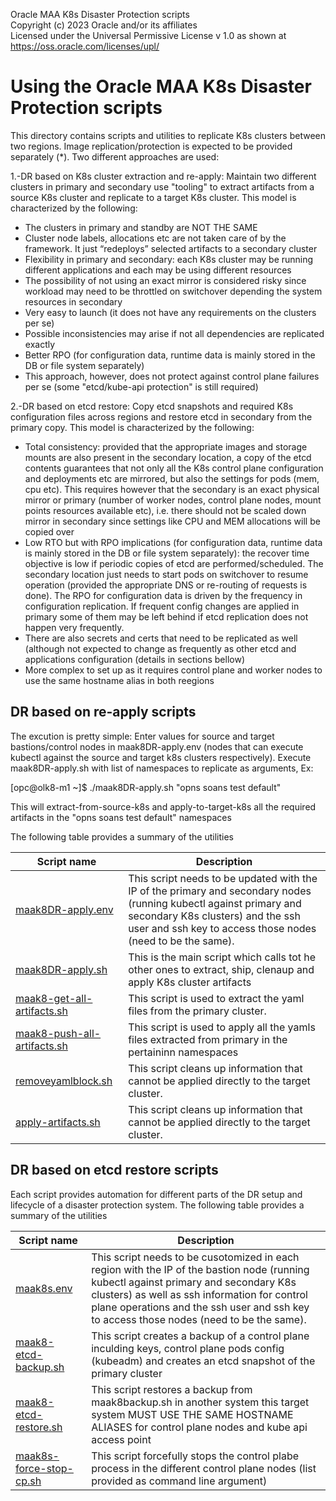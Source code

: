 Oracle MAA K8s Disaster Protection scripts  
Copyright (c) 2023 Oracle and/or its affiliates  
Licensed under the Universal Permissive License v 1.0 as shown at https://oss.oracle.com/licenses/upl/  

Using the Oracle MAA K8s Disaster Protection scripts   
=================================================================================================================

This directory contains scripts and utilities to replicate  K8s clusters between two regions. Image replication/protection is expected to be provided separately (*). Two different approaches are used:

1.-DR based on K8s cluster extraction and re-apply: Maintain two different clusters in primary and secondary use "tooling" to extract artifacts from a source K8s cluster and replicate to a target K8s cluster. This model is characterized by the following:

-   The clusters in primary and standby are NOT THE SAME
-   Cluster node labels, allocations etc are not taken care of by the framework. It just “redeploys” selected artifacts to a secondary cluster
-   Flexibility in primary and secondary: each K8s cluster may be running different applications and each may be using different resources
-   The possibility of not using an exact mirror is considered risky since workload may need to be throttled on switchover depending the system resources in secondary
-   Very easy to launch (it does not have any requirements on the clusters per se)
-   Possible inconsistencies may arise if not all dependencies are replicated exactly
-   Better RPO (for configuration data, runtime data is mainly stored in the DB or file system separately)
-   This approach, however, does not protect against control plane failures per se (some "etcd/kube-api protection" is still required)


2.-DR based on etcd restore: Copy etcd snapshots and required K8s configuration files across regions and restore etcd in secondary from the primary copy. This model is characterized by the following:
 - Total consistency: provided that the appropriate images and storage mounts are also present in the secondary location, a copy of the etcd contents guarantees that not only all the K8s control plane configuration and deployments etc are mirrored, but also the settings for pods (mem, cpu etc). This requires however that the secondary is an exact physical mirror or primary (number of worker nodes, control plane nodes, mount points resources available etc), i.e. there should not be scaled down mirror in secondary since settings like CPU and MEM allocations will be copied over
-   Low RTO but with RPO implications (for configuration data, runtime data is mainly stored in the DB or file system separately): the recover time objective is low if periodic copies of etcd are performed/scheduled. The secondary location just needs to start pods on switchover to resume operation (provided the appropriate DNS or re-routing of requests is done). The RPO for configuration data is driven by the frequency in configuration replication. If frequent config changes are applied in primary some of them may be left behind if etcd replication does not happen very frequently.
-   There are also secrets and certs that need to be replicated as well (although not expected to change as frequently as other etcd and applications configuration (details in sections bellow)
-   More complex to set up as it requires control plane and worker nodes to use the same hostname alias in both reegions

DR based on re-apply scripts 
--------------
The excution is pretty simple: Enter values for source and target bastions/control nodes in maak8DR-apply.env (nodes that can execute kubectl against the source and target k8s clusters respectively). Execute maak8DR-apply.sh with list of namespaces to replicate as arguments, Ex:

[opc@olk8-m1 ~]$ ./maak8DR-apply.sh "opns soans test default"

This will extract-from-source-k8s and apply-to-target-k8s all the required artifacts in the "opns soans test default" namespaces 

The following table provides a summary of the utilities

  | Script name  | Description |
| ------------- | ------------- |
| [maak8DR-apply.env](./maak8DR-apply.env) | This script needs to be updated with the IP of the primary and secondary nodes (running kubectl against primary and secondary K8s clusters) and the ssh user and ssh key to access those nodes (need to be the same). |
| [maak8DR-apply.sh](./maak8DR-apply.sh) | This is the main script which calls tot he other ones to extract, ship, clenaup and apply K8s cluster artifacts |
| [maak8-get-all-artifacts.sh](./maak8-get-all-artifacts.sh) | This script is used to extract the yaml files from the primary cluster. |
| [maak8-push-all-artifacts.sh](./maak8-push-all-artifacts.sh) | This script is used to apply all the yamls files extracted from primary in the pertaininn namespaces |
| [removeyamlblock.sh](./removeyamlblock.sh) | This script cleans up information that cannot be applied directly to the target cluster. |
| [apply-artifacts.sh](./apply-artifacts.sh) | This script cleans up information that cannot be applied directly to the target cluster. |

DR based on etcd restore scripts 
--------------
  Each script provides automation for different parts of the DR setup and lifecycle of a disaster protection system. 
  The following table provides a summary of the utilities

  | Script name  | Description |
| ------------- | ------------- |
| [maak8s.env](./maak8s.env) | This script needs to be cusotomized in each region with the IP of the bastion node (running kubectl against primary and secondary K8s clusters) as well as ssh information for control plane operations and the ssh user and ssh key to access those nodes (need to be the same). |
| [maak8-etcd-backup.sh](./maak8-etcd-backup.sh) | This script creates a backup of a control plane inculding keys, control plane pods config (kubeadm) and creates an etcd snapshot of the primary cluster |
| [maak8-etcd-restore.sh](./maak8-etcd-restore.sh) | This script restores a backup from maak8backup.sh in another system this target system MUST USE THE SAME HOSTNAME ALIASES for control plane nodes and kube api access point |. 
| [maak8s-force-stop-cp.sh](./maak8s-force-stop-cp.sh) | This script forcefully stops the control plabe process in the different control plane nodes (list provided as command line argument) |. 

